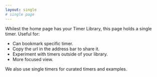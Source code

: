 ```yaml
---
layout: single
# single page
---
```


Whilest the home page has your Timer Library, this page holds a single timer.
Useful for:

- Can bookmark specific timer.
- Copy the url in the address bar to share it.
- Experiment with timers outside of your library.
- More focused view.

We also use single timers for curated timers and examples.


